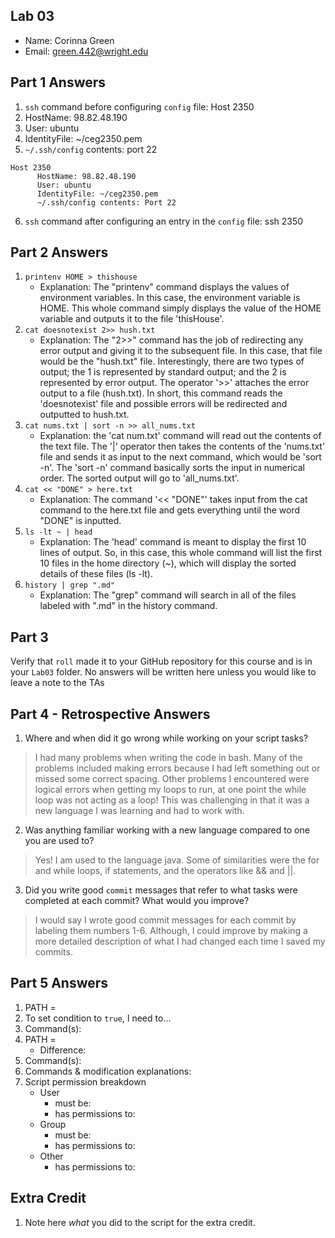 ## Lab 03

- Name: Corinna Green
- Email: green.442@wright.edu

## Part 1 Answers

1. `ssh` command before configuring `config` file: Host 2350
2. HostName: 98.82.48.190
3. User: ubuntu
4. IdentityFile: ~/ceg2350.pem
5. `~/.ssh/config` contents: port 22

```
Host 2350
      HostName: 98.82.48.190
      User: ubuntu
      IdentityFile: ~/ceg2350.pem
      ~/.ssh/config contents: Port 22
```

6. `ssh` command after configuring an entry in the `config` file: ssh 2350

## Part 2 Answers

1. `printenv HOME > thishouse`
   - Explanation: The "printenv" command displays the values of environment variables. In this case, the environment variable is HOME. This whole command simply displays the value of the HOME variable and outputs it to the file 'thisHouse'.
2. `cat doesnotexist 2>> hush.txt`
   - Explanation: The "2>>" command has the job of redirecting any error output and giving it to the subsequent file. In this case, that file would be the "hush.txt" file. Interestingly, there are two types of output; the 1 is represented by standard output; and the 2 is represented by error output. The operator '>>' attaches the error output to a file (hush.txt). In short, this command reads the 'doesnotexist' file and possible errors will be redirected and outputted to hush.txt.
3. `cat nums.txt | sort -n >> all_nums.txt`
   - Explanation: the 'cat num.txt' command will read out the contents of the text file. The '|' operator then takes the contents of the 'nums.txt' file and sends it as input to the next command, which would be 'sort -n'. The 'sort -n' command basically sorts the input in numerical order. The sorted output will go to 'all_nums.txt'.
4. `cat << "DONE" > here.txt`
   - Explanation: The command '<< "DONE"' takes input from the cat command to the here.txt file and gets everything until the word "DONE" is inputted.
5. `ls -lt ~ | head`
   - Explanation: The 'head' command is meant to display the first 10 lines of output. So, in this case, this whole command will list the first 10 files in the home directory (~), which will display the sorted details of these files (ls -lt).
6. `history | grep ".md"`
   - Explanation: The "grep" command will search in all of the files labeled with ".md" in the history command.

## Part 3

Verify that `roll` made it to your GitHub repository for this course and is in your `Lab03` folder.  No answers will be written here unless you would like to leave a note to the TAs

## Part 4 - Retrospective Answers

1. Where and when did it go wrong while working on your script tasks?
> I had many problems when writing the code in bash. Many of the problems included making errors because I had left something out or missed some correct spacing. Other problems I encountered were logical errors when getting my loops to run, at one point the while loop was not acting as a loop! This was challenging in that it was a new language I was learning and had to work with.
2. Was anything familiar working with a new language compared to one you are used to?
> Yes! I am used to the language java. Some of similarities were the for and while loops, if statements, and the operators like && and ||.
3. Did you write good `commit` messages that refer to what tasks were completed at each commit?  What would you improve? 
> I would say I wrote good commit messages for each commit by labeling them numbers 1-6. Although, I could improve by making a more detailed description of what I had changed each time I saved my commits.

## Part 5 Answers

1. PATH =
2. To set condition to `true`, I need to...
3. Command(s):
4. PATH =
   - Difference:
5. Command(s):
6. Commands & modification explanations: 
7. Script permission breakdown
   - User
      - must be:
      - has permissions to:
   - Group
      - must be:
      - has permissions to:
   - Other
      - has permissions to:

## Extra Credit

1. Note here *what* you did to the script for the extra credit.
